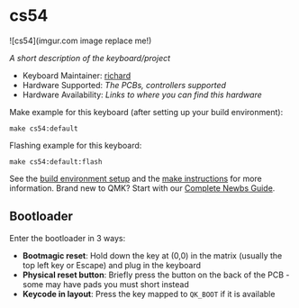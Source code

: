 # cs54

![cs54](imgur.com image replace me!)

*A short description of the keyboard/project*

* Keyboard Maintainer: [richard](https://github.com/richard)
* Hardware Supported: *The PCBs, controllers supported*
* Hardware Availability: *Links to where you can find this hardware*

Make example for this keyboard (after setting up your build environment):

    make cs54:default

Flashing example for this keyboard:

    make cs54:default:flash

See the [build environment setup](https://docs.qmk.fm/#/getting_started_build_tools) and the [make instructions](https://docs.qmk.fm/#/getting_started_make_guide) for more information. Brand new to QMK? Start with our [Complete Newbs Guide](https://docs.qmk.fm/#/newbs).

## Bootloader

Enter the bootloader in 3 ways:

* **Bootmagic reset**: Hold down the key at (0,0) in the matrix (usually the top left key or Escape) and plug in the keyboard
* **Physical reset button**: Briefly press the button on the back of the PCB - some may have pads you must short instead
* **Keycode in layout**: Press the key mapped to `QK_BOOT` if it is available
